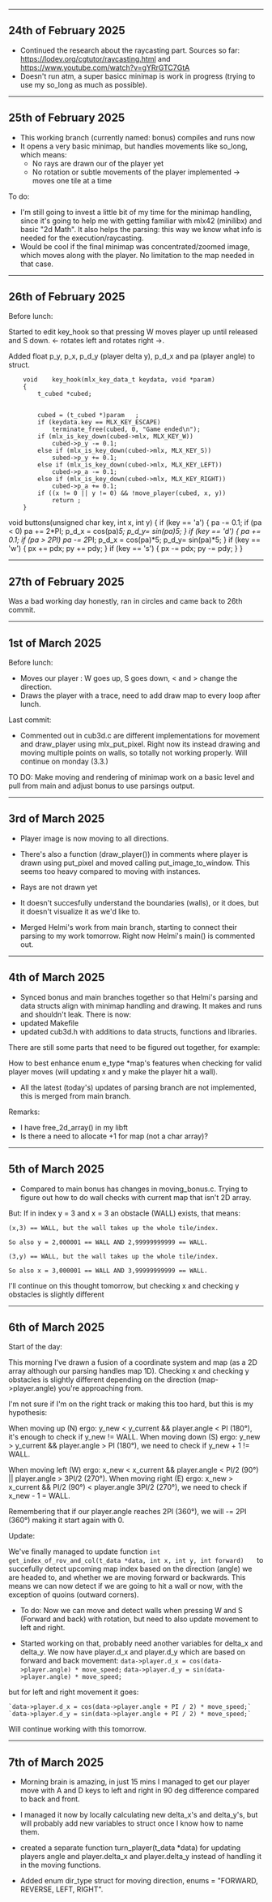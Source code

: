 ----------------
24th of February 2025
----------------
- Continued the research about the raycasting part. Sources so far: https://lodev.org/cgtutor/raycasting.html and https://www.youtube.com/watch?v=gYRrGTC7GtA
- Doesn't run atm, a super basicc minimap is work in progress (trying to use my so_long as much as possible).

----------------
25th of February 2025
----------------
- This working branch (currently named: bonus) compiles and runs now
- It opens a very basic minimap, but handles movements like so_long, which means:
    - No rays are drawn our of the player yet
    - No rotation or subtle movements of the player implemented -> moves one tile at a time

To do:
- I'm still going to invest a little bit of my time for the minimap handling, since it's going to help me with getting familiar with mlx42 (minilibx) and
basic "2d Math". It also helps the parsing: this way we know what info is needed for the execution/raycasting.
- Would be cool if the final minimap was concentrated/zoomed image, which moves along with the player. No limitation to the map needed in that case.


----------------
26th of February 2025
----------------
Before lunch:


Started to edit key_hook so that pressing W moves player up until released and S down.
<- rotates left and rotates right ->.

Added float p_y, p_x, p_d_y (player delta y), p_d_x and pa (player angle) to struct.


```
    void	key_hook(mlx_key_data_t keydata, void *param)
    {
    	t_cubed	*cubed;     


	    cubed = (t_cubed *)param   ;
    	if (keydata.key == MLX_KEY_ESCAPE)
		    terminate_free(cubed, 0, "Game ended\n");
    	if (mlx_is_key_down(cubed->mlx, MLX_KEY_W))
	    	cubed->p_y -= 0.1;
    	else if (mlx_is_key_down(cubed->mlx, MLX_KEY_S))
    		subed->p_y += 0.1;
    	else if (mlx_is_key_down(cubed->mlx, MLX_KEY_LEFT))
    		cubed->p_a -= 0.1;
    	else if (mlx_is_key_down(cubed->mlx, MLX_KEY_RIGHT))
    		cubed->p_a += 0.1;
    	if ((x != 0 || y != 0) && !move_player(cubed, x, y))
			return ;
    }
```

void buttons(unsigned char key, int x, int y)
{
	if (key == 'a')
	{
		pa -= 0.1; 
		if (pa < 0)
			pa += 2*PI;
		p_d_x = cos(pa)*5;
		p_d_y= sin(pa)*5;
	}
	if (key == 'd')
	{
		pa += 0.1; 
		if (pa > 2*PI)
			pa -= 2*PI;
		p_d_x = cos(pa)*5;
		p_d_y= sin(pa)*5;
	}
	if (key == 'w')
	{
		px += pdx;
		py += pdy;
	}
	if (key == 's')
	{
		px -= pdx;
		py -= pdy;
	}
}

----------------
27th of February 2025
----------------

Was a bad working day honestly, ran in circles and came back to 26th commit.

----------------
1st of March 2025
----------------

Before lunch:
- Moves our player : W goes up, S goes down, < and > change the direction.
- Draws the player with a trace, need to add draw map to every loop after lunch.

Last commit:
- Commented out in cub3d.c are different implementations for movement and draw_player using mlx_put_pixel. Right now its instead drawing and moving multiple points on walls, so totally not working properly. Will continue on monday (3.3.)

TO DO:
Make moving and rendering of minimap work on a basic level and pull from main and adjust bonus to use parsings output.

----------------
3rd of March 2025
----------------

- Player image is now moving to all directions.
- There's also a function (draw_player()) in comments where player is drawn using put_pixel and moved calling put_image_to_window. This seems too heavy compared to moving with instances.
- Rays are not drawn yet
- It doesn't succesfully understand the boundaries (walls), or it does, but it doesn't visualize it as we'd like to.

- Merged Helmi's work from main branch, starting to connect their parsing to my work tomorrow. Right now Helmi's main() is commented out.

----------------
4th of March 2025
----------------

- Synced bonus and main branches together so that Helmi's parsing and data structs align with
minimap handling and drawing. It makes and runs and shouldn't leak.
There is now:
- updated Makefile
- updated cub3d.h with additions to data structs, functions and libraries.

There are still some parts that need to be figured out together, for example:

How to best enhance enum e_type	*map's features when checking for valid player moves (will updating x and y make the player hit a wall).

- All the latest (today's) updates of parsing branch are not implemented, this is merged from main branch.

Remarks:
- I have free_2d_array() in my libft
- Is there a need to allocate +1 for map (not a char array)?


----------------
5th of March 2025
----------------

- Compared to main bonus has changes in moving_bonus.c. 
Trying to figure out how to do wall checks with current map that isn't 2D array.

But: If in index y = 3 and x = 3 an obstacle (WALL) exists, that means:

	(x,3) == WALL, but the wall takes up the whole tile/index.
	
	So also y = 2,000001 == WALL AND 2,99999999999 == WALL.
	
	(3,y) == WALL, but the wall takes up the whole tile/index.

	So also x = 3,000001 == WALL AND 3,99999999999 == WALL.

I'll continue on this thought tomorrow, but checking x and checking y obstacles is slightly different

----------------
6th of March 2025
----------------
Start of the day:

This morning I've drawn a fusion of a coordinate system and map (as a 2D array although our parsing handles map 1D).
Checking x and checking y obstacles is slightly different depending on the direction (map->player.angle) you're approaching from.

I'm not sure if I'm on the right track or making this too hard, but this is my hypothesis:

When moving up (N) ergo: y_new < y_current && player.angle < PI (180°), it's enough to check if y_new != WALL.
When moving down (S) ergo: y_new > y_current && player.angle > PI (180°), we need to check if y_new + 1 != WALL.


When moving left (W) ergo: x_new < x_current && player.angle < PI/2 (90°) || player.angle > 3PI/2 (270°).
When moving right (E) ergo: x_new > x_current && PI/2 (90°) < player.angle 3PI/2 (270°), we need to check if x_new - 1 = WALL.

Remembering that if our player.angle reaches 2PI (360°), we will -= 2PI (360°) making it start again with 0.

Update:

We've finally managed to update function `int		get_index_of_rov_and_col(t_data *data, int x, int y, int forward)	`
to succefully detect upcoming map index based on the direction (angle) we are headed to, and whether we are moving forward or backwards.
This means we can now detect if we are going to hit a wall or now, with the exception of quoins (outward corners).

- To do: Now we can move and detect walls when pressing W and S (Forward and back) with rotation, but need to also update movement to left and right.

- Started working on that, probably need another variables for delta_x and delta_y. We now have player.d_x and player.d_y which are based on forward and back movement:
	`data->player.d_x = cos(data->player.angle) * move_speed;`
	`data->player.d_y = sin(data->player.angle) * move_speed;`

but for left and right movement it goes:

	`data->player.d_x = cos(data->player.angle + PI / 2) * move_speed;`
	`data->player.d_y = sin(data->player.angle + PI / 2) * move_speed;`

Will continue working with this tomorrow.

----------------
7th of March 2025
----------------

- Morning brain is amazing, in just 15 mins I managed to get our player move 
with A and D keys to left and right in 90 deg difference compared to back and front.

- I managed it now by locally calculating new delta_x's and delta_y's, but will probably add 
new variables to struct once I know how to name them.

- created a separate function turn_player(t_data *data) for updating players angle and player.delta_x and player.delta_y instead of
handling it in the moving functions.

- Added enum dir_type struct for moving direction, enums = "FORWARD, REVERSE, LEFT, RIGHT".